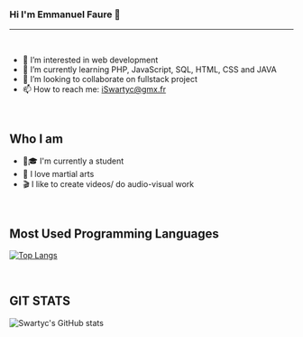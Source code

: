 ### Hi I'm Emmanuel Faure 👋
<hr><br/>

- 👀 I’m interested in web development
- 🌱 I’m currently learning PHP, JavaScript, SQL, HTML, CSS and JAVA
- 👯 I’m looking to collaborate on fullstack project
- 📫 How to reach me: iSwartyc@gmx.fr

<br/>

## Who I am

- 👨🎓 I'm currently a student
- 🥋 I love martial arts
- 🎬 I like to create videos/ do audio-visual work

<br/>

## Most Used Programming Languages
[![Top Langs](https://github-readme-stats.vercel.app/api/top-langs/?username=Swartyc)](https://github.com/Swartyc/github-readme-stats)

<br/>

## GIT STATS

![Swartyc's GitHub stats](https://github-readme-stats.vercel.app/api?username=Swartyc&show_icons=true&theme=jolly)
